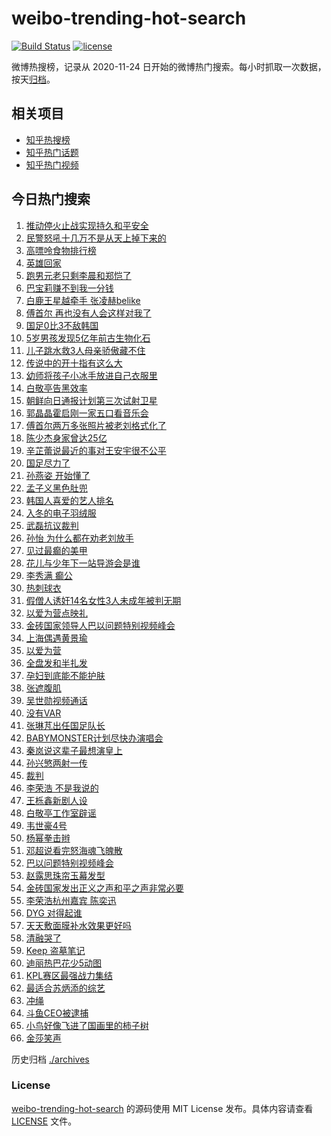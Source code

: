# weibo-trending-hot-search

[![Build Status](https://github.com/justjavac/weibo-trending-hot-search/workflows/ci/badge.svg?branch=master)](https://github.com/justjavac/weibo-trending-hot-search/actions)
[![license](https://img.shields.io/github/license/justjavac/weibo-trending-hot-search)](https://github.com/justjavac/weibo-trending-hot-search/blob/master/LICENSE)

微博热搜榜，记录从 2020-11-24 日开始的微博热门搜索。每小时抓取一次数据，按天[归档](./archives)。

## 相关项目

- [知乎热搜榜](https://github.com/justjavac/zhihu-trending-top-search)
- [知乎热门话题](https://github.com/justjavac/zhihu-trending-hot-questions)
- [知乎热门视频](https://github.com/justjavac/zhihu-trending-hot-video)

## 今日热门搜索

<!-- BEGIN -->
<!-- 最后更新时间 Wed Nov 22 2023 06:13:10 GMT+0800 (China Standard Time) -->

1. [推动停火止战实现持久和平安全](https://s.weibo.com//weibo?q=%23%E6%8E%A8%E5%8A%A8%E5%81%9C%E7%81%AB%E6%AD%A2%E6%88%98%E5%AE%9E%E7%8E%B0%E6%8C%81%E4%B9%85%E5%92%8C%E5%B9%B3%E5%AE%89%E5%85%A8%23&Refer=new_time)
1. [民警怒吼十几万不是从天上掉下来的](https://s.weibo.com//weibo?q=%23%E6%B0%91%E8%AD%A6%E6%80%92%E5%90%BC%E5%8D%81%E5%87%A0%E4%B8%87%E4%B8%8D%E6%98%AF%E4%BB%8E%E5%A4%A9%E4%B8%8A%E6%8E%89%E4%B8%8B%E6%9D%A5%E7%9A%84%23&t=31&band_rank=29&Refer=top)
1. [高嘌呤食物排行榜](https://s.weibo.com//weibo?q=%E9%AB%98%E5%98%8C%E5%91%A4%E9%A3%9F%E7%89%A9%E6%8E%92%E8%A1%8C%E6%A6%9C&t=31&band_rank=6&Refer=top)
1. [英雄回家](https://s.weibo.com//weibo?q=%23%E8%8B%B1%E9%9B%84%E5%9B%9E%E5%AE%B6%23&t=31&band_rank=3&Refer=top)
1. [跑男元老只剩李晨和郑恺了](https://s.weibo.com//weibo?q=%23%E8%B7%91%E7%94%B7%E5%85%83%E8%80%81%E5%8F%AA%E5%89%A9%E6%9D%8E%E6%99%A8%E5%92%8C%E9%83%91%E6%81%BA%E4%BA%86%23&t=31&band_rank=1&Refer=top)
1. [巴宝莉赚不到我一分钱](https://s.weibo.com//weibo?q=%E5%B7%B4%E5%AE%9D%E8%8E%89%E8%B5%9A%E4%B8%8D%E5%88%B0%E6%88%91%E4%B8%80%E5%88%86%E9%92%B1&t=31&band_rank=2&Refer=top)
1. [白鹿王星越牵手 张凌赫belike](https://s.weibo.com//weibo?q=%E7%99%BD%E9%B9%BF%E7%8E%8B%E6%98%9F%E8%B6%8A%E7%89%B5%E6%89%8B%20%E5%BC%A0%E5%87%8C%E8%B5%ABbelike&t=31&band_rank=4&Refer=top)
1. [傅首尔 再也没有人会这样对我了](https://s.weibo.com//weibo?q=%E5%82%85%E9%A6%96%E5%B0%94%20%E5%86%8D%E4%B9%9F%E6%B2%A1%E6%9C%89%E4%BA%BA%E4%BC%9A%E8%BF%99%E6%A0%B7%E5%AF%B9%E6%88%91%E4%BA%86&t=31&band_rank=20&Refer=top)
1. [国足0比3不敌韩国](https://s.weibo.com//weibo?q=%E5%9B%BD%E8%B6%B30%E6%AF%943%E4%B8%8D%E6%95%8C%E9%9F%A9%E5%9B%BD&t=31&band_rank=5&Refer=top)
1. [5岁男孩发现5亿年前古生物化石](https://s.weibo.com//weibo?q=%235%E5%B2%81%E7%94%B7%E5%AD%A9%E5%8F%91%E7%8E%B05%E4%BA%BF%E5%B9%B4%E5%89%8D%E5%8F%A4%E7%94%9F%E7%89%A9%E5%8C%96%E7%9F%B3%23&t=31&band_rank=4&Refer=top)
1. [儿子跳水救3人母亲骄傲藏不住](https://s.weibo.com//weibo?q=%23%E5%84%BF%E5%AD%90%E8%B7%B3%E6%B0%B4%E6%95%913%E4%BA%BA%E6%AF%8D%E4%BA%B2%E9%AA%84%E5%82%B2%E8%97%8F%E4%B8%8D%E4%BD%8F%23&t=31&band_rank=20&Refer=top)
1. [传说中的开十指有这么大](https://s.weibo.com//weibo?q=%E4%BC%A0%E8%AF%B4%E4%B8%AD%E7%9A%84%E5%BC%80%E5%8D%81%E6%8C%87%E6%9C%89%E8%BF%99%E4%B9%88%E5%A4%A7&t=31&band_rank=13&Refer=top)
1. [幼师将孩子小冰手放进自己衣服里](https://s.weibo.com//weibo?q=%23%E5%B9%BC%E5%B8%88%E5%B0%86%E5%AD%A9%E5%AD%90%E5%B0%8F%E5%86%B0%E6%89%8B%E6%94%BE%E8%BF%9B%E8%87%AA%E5%B7%B1%E8%A1%A3%E6%9C%8D%E9%87%8C%23&t=31&band_rank=18&Refer=top)
1. [白敬亭告黑效率](https://s.weibo.com//weibo?q=%23%E7%99%BD%E6%95%AC%E4%BA%AD%E5%91%8A%E9%BB%91%E6%95%88%E7%8E%87%23&t=31&band_rank=14&Refer=top)
1. [朝鲜向日通报计划第三次试射卫星](https://s.weibo.com//weibo?q=%23%E6%9C%9D%E9%B2%9C%E5%90%91%E6%97%A5%E9%80%9A%E6%8A%A5%E8%AE%A1%E5%88%92%E7%AC%AC%E4%B8%89%E6%AC%A1%E8%AF%95%E5%B0%84%E5%8D%AB%E6%98%9F%23&t=31&band_rank=10&Refer=top)
1. [郭晶晶霍启刚一家五口看音乐会](https://s.weibo.com//weibo?q=%23%E9%83%AD%E6%99%B6%E6%99%B6%E9%9C%8D%E5%90%AF%E5%88%9A%E4%B8%80%E5%AE%B6%E4%BA%94%E5%8F%A3%E7%9C%8B%E9%9F%B3%E4%B9%90%E4%BC%9A%23&t=31&band_rank=49&Refer=top)
1. [傅首尔两万多张照片被老刘格式化了](https://s.weibo.com//weibo?q=%23%E5%82%85%E9%A6%96%E5%B0%94%E4%B8%A4%E4%B8%87%E5%A4%9A%E5%BC%A0%E7%85%A7%E7%89%87%E8%A2%AB%E8%80%81%E5%88%98%E6%A0%BC%E5%BC%8F%E5%8C%96%E4%BA%86%23&t=31&band_rank=15&Refer=top)
1. [陈少杰身家曾达25亿](https://s.weibo.com//weibo?q=%23%E9%99%88%E5%B0%91%E6%9D%B0%E8%BA%AB%E5%AE%B6%E6%9B%BE%E8%BE%BE25%E4%BA%BF%23&t=31&band_rank=38&Refer=top)
1. [辛芷蕾说最近的事对王安宇很不公平](https://s.weibo.com//weibo?q=%23%E8%BE%9B%E8%8A%B7%E8%95%BE%E8%AF%B4%E6%9C%80%E8%BF%91%E7%9A%84%E4%BA%8B%E5%AF%B9%E7%8E%8B%E5%AE%89%E5%AE%87%E5%BE%88%E4%B8%8D%E5%85%AC%E5%B9%B3%23&t=31&band_rank=26&Refer=top)
1. [国足尽力了](https://s.weibo.com//weibo?q=%23%E5%9B%BD%E8%B6%B3%E5%B0%BD%E5%8A%9B%E4%BA%86%23&t=31&band_rank=9&Refer=top)
1. [孙燕姿 开始懂了](https://s.weibo.com//weibo?q=%E5%AD%99%E7%87%95%E5%A7%BF%20%E5%BC%80%E5%A7%8B%E6%87%82%E4%BA%86&t=31&band_rank=7&Refer=top)
1. [孟子义黑色肚兜](https://s.weibo.com//weibo?q=%23%E5%AD%9F%E5%AD%90%E4%B9%89%E9%BB%91%E8%89%B2%E8%82%9A%E5%85%9C%23&t=31&band_rank=24&Refer=top)
1. [韩国人喜爱的艺人排名](https://s.weibo.com//weibo?q=%23%E9%9F%A9%E5%9B%BD%E4%BA%BA%E5%96%9C%E7%88%B1%E7%9A%84%E8%89%BA%E4%BA%BA%E6%8E%92%E5%90%8D%23&t=31&band_rank=22&Refer=top)
1. [入冬的电子羽绒服](https://s.weibo.com//weibo?q=%E5%85%A5%E5%86%AC%E7%9A%84%E7%94%B5%E5%AD%90%E7%BE%BD%E7%BB%92%E6%9C%8D&t=31&band_rank=48&Refer=top)
1. [武磊抗议裁判](https://s.weibo.com//weibo?q=%23%E6%AD%A6%E7%A3%8A%E6%8A%97%E8%AE%AE%E8%A3%81%E5%88%A4%23&t=31&band_rank=50&Refer=top)
1. [孙怡 为什么都在劝老刘放手](https://s.weibo.com//weibo?q=%E5%AD%99%E6%80%A1%20%E4%B8%BA%E4%BB%80%E4%B9%88%E9%83%BD%E5%9C%A8%E5%8A%9D%E8%80%81%E5%88%98%E6%94%BE%E6%89%8B&t=31&band_rank=43&Refer=top)
1. [见过最癫的美甲](https://s.weibo.com//weibo?q=%E8%A7%81%E8%BF%87%E6%9C%80%E7%99%AB%E7%9A%84%E7%BE%8E%E7%94%B2&t=31&band_rank=25&Refer=top)
1. [花儿与少年下一站导游会是谁](https://s.weibo.com//weibo?q=%23%E8%8A%B1%E5%84%BF%E4%B8%8E%E5%B0%91%E5%B9%B4%E4%B8%8B%E4%B8%80%E7%AB%99%E5%AF%BC%E6%B8%B8%E4%BC%9A%E6%98%AF%E8%B0%81%23&t=31&band_rank=16&Refer=top)
1. [李秀满 癫公](https://s.weibo.com//weibo?q=%E6%9D%8E%E7%A7%80%E6%BB%A1%20%E7%99%AB%E5%85%AC&t=31&band_rank=21&Refer=top)
1. [热刺球衣](https://s.weibo.com//weibo?q=%E7%83%AD%E5%88%BA%E7%90%83%E8%A1%A3&t=31&band_rank=19&Refer=top)
1. [假僧人诱奸14名女性3人未成年被判无期](https://s.weibo.com//weibo?q=%23%E5%81%87%E5%83%A7%E4%BA%BA%E8%AF%B1%E5%A5%B814%E5%90%8D%E5%A5%B3%E6%80%A73%E4%BA%BA%E6%9C%AA%E6%88%90%E5%B9%B4%E8%A2%AB%E5%88%A4%E6%97%A0%E6%9C%9F%23&t=31&band_rank=34&Refer=top)
1. [以爱为营点映礼](https://s.weibo.com//weibo?q=%23%E4%BB%A5%E7%88%B1%E4%B8%BA%E8%90%A5%E7%82%B9%E6%98%A0%E7%A4%BC%23&t=31&band_rank=23&Refer=top)
1. [金砖国家领导人巴以问题特别视频峰会](https://s.weibo.com//weibo?q=%23%E9%87%91%E7%A0%96%E5%9B%BD%E5%AE%B6%E9%A2%86%E5%AF%BC%E4%BA%BA%E5%B7%B4%E4%BB%A5%E9%97%AE%E9%A2%98%E7%89%B9%E5%88%AB%E8%A7%86%E9%A2%91%E5%B3%B0%E4%BC%9A%23&t=31&band_rank=30&Refer=top)
1. [上海偶遇黄景瑜](https://s.weibo.com//weibo?q=%E4%B8%8A%E6%B5%B7%E5%81%B6%E9%81%87%E9%BB%84%E6%99%AF%E7%91%9C&t=31&band_rank=26&Refer=top)
1. [以爱为营](https://s.weibo.com//weibo?q=%E4%BB%A5%E7%88%B1%E4%B8%BA%E8%90%A5&t=31&band_rank=45&Refer=top)
1. [全盘发和半扎发](https://s.weibo.com//weibo?q=%E5%85%A8%E7%9B%98%E5%8F%91%E5%92%8C%E5%8D%8A%E6%89%8E%E5%8F%91&t=31&band_rank=31&Refer=top)
1. [孕妇到底能不能护肤](https://s.weibo.com//weibo?q=%E5%AD%95%E5%A6%87%E5%88%B0%E5%BA%95%E8%83%BD%E4%B8%8D%E8%83%BD%E6%8A%A4%E8%82%A4&t=31&band_rank=47&Refer=top)
1. [张遮腹肌](https://s.weibo.com//weibo?q=%23%E5%BC%A0%E9%81%AE%E8%85%B9%E8%82%8C%23&t=31&band_rank=17&Refer=top)
1. [吴世勋视频通话](https://s.weibo.com//weibo?q=%23%E5%90%B4%E4%B8%96%E5%8B%8B%E8%A7%86%E9%A2%91%E9%80%9A%E8%AF%9D%23&t=31&band_rank=8&Refer=top)
1. [没有VAR](https://s.weibo.com//weibo?q=%E6%B2%A1%E6%9C%89VAR&t=31&band_rank=49&Refer=top)
1. [张琳芃出任国足队长](https://s.weibo.com//weibo?q=%23%E5%BC%A0%E7%90%B3%E8%8A%83%E5%87%BA%E4%BB%BB%E5%9B%BD%E8%B6%B3%E9%98%9F%E9%95%BF%23&t=31&band_rank=48&Refer=top)
1. [BABYMONSTER计划尽快办演唱会](https://s.weibo.com//weibo?q=%23BABYMONSTER%E8%AE%A1%E5%88%92%E5%B0%BD%E5%BF%AB%E5%8A%9E%E6%BC%94%E5%94%B1%E4%BC%9A%23&t=31&band_rank=14&Refer=top)
1. [秦岚说这辈子最想演皇上](https://s.weibo.com//weibo?q=%23%E7%A7%A6%E5%B2%9A%E8%AF%B4%E8%BF%99%E8%BE%88%E5%AD%90%E6%9C%80%E6%83%B3%E6%BC%94%E7%9A%87%E4%B8%8A%23&t=31&band_rank=31&Refer=top)
1. [孙兴慜两射一传](https://s.weibo.com//weibo?q=%23%E5%AD%99%E5%85%B4%E6%85%9C%E4%B8%A4%E5%B0%84%E4%B8%80%E4%BC%A0%23&t=31&band_rank=46&Refer=top)
1. [裁判](https://s.weibo.com//weibo?q=%E8%A3%81%E5%88%A4&t=31&band_rank=40&Refer=top)
1. [李荣浩 不是我说的](https://s.weibo.com//weibo?q=%E6%9D%8E%E8%8D%A3%E6%B5%A9%20%E4%B8%8D%E6%98%AF%E6%88%91%E8%AF%B4%E7%9A%84&t=31&band_rank=32&Refer=top)
1. [王栎鑫新剧人设](https://s.weibo.com//weibo?q=%E7%8E%8B%E6%A0%8E%E9%91%AB%E6%96%B0%E5%89%A7%E4%BA%BA%E8%AE%BE&t=31&band_rank=35&Refer=top)
1. [白敬亭工作室辟谣](https://s.weibo.com//weibo?q=%E7%99%BD%E6%95%AC%E4%BA%AD%E5%B7%A5%E4%BD%9C%E5%AE%A4%E8%BE%9F%E8%B0%A3&t=31&band_rank=44&Refer=top)
1. [韦世豪4号](https://s.weibo.com//weibo?q=%E9%9F%A6%E4%B8%96%E8%B1%AA4%E5%8F%B7&t=31&band_rank=36&Refer=top)
1. [杨幂拳击辫](https://s.weibo.com//weibo?q=%E6%9D%A8%E5%B9%82%E6%8B%B3%E5%87%BB%E8%BE%AB&t=31&band_rank=33&Refer=top)
1. [邓超说看完怒海魂飞魄散](https://s.weibo.com//weibo?q=%23%E9%82%93%E8%B6%85%E8%AF%B4%E7%9C%8B%E5%AE%8C%E6%80%92%E6%B5%B7%E9%AD%82%E9%A3%9E%E9%AD%84%E6%95%A3%23&t=31&band_rank=31&Refer=top)
1. [巴以问题特别视频峰会](https://s.weibo.com//weibo?q=%23%E5%B7%B4%E4%BB%A5%E9%97%AE%E9%A2%98%E7%89%B9%E5%88%AB%E8%A7%86%E9%A2%91%E5%B3%B0%E4%BC%9A%23&Refer=new_time)
1. [赵露思珠帘玉幕发型](https://s.weibo.com//weibo?q=%23%E8%B5%B5%E9%9C%B2%E6%80%9D%E7%8F%A0%E5%B8%98%E7%8E%89%E5%B9%95%E5%8F%91%E5%9E%8B%23&t=31&band_rank=29&Refer=top)
1. [金砖国家发出正义之声和平之声非常必要](https://s.weibo.com//weibo?q=%23%E9%87%91%E7%A0%96%E5%9B%BD%E5%AE%B6%E5%8F%91%E5%87%BA%E6%AD%A3%E4%B9%89%E4%B9%8B%E5%A3%B0%E5%92%8C%E5%B9%B3%E4%B9%8B%E5%A3%B0%E9%9D%9E%E5%B8%B8%E5%BF%85%E8%A6%81%23&Refer=new_time)
1. [李荣浩杭州嘉宾 陈奕迅](https://s.weibo.com//weibo?q=%E6%9D%8E%E8%8D%A3%E6%B5%A9%E6%9D%AD%E5%B7%9E%E5%98%89%E5%AE%BE%20%E9%99%88%E5%A5%95%E8%BF%85&t=31&band_rank=41&Refer=top)
1. [DYG 对得起谁](https://s.weibo.com//weibo?q=DYG%20%E5%AF%B9%E5%BE%97%E8%B5%B7%E8%B0%81&t=31&band_rank=37&Refer=top)
1. [天天敷面膜补水效果更好吗](https://s.weibo.com//weibo?q=%23%E5%A4%A9%E5%A4%A9%E6%95%B7%E9%9D%A2%E8%86%9C%E8%A1%A5%E6%B0%B4%E6%95%88%E6%9E%9C%E6%9B%B4%E5%A5%BD%E5%90%97%23&t=31&band_rank=50&Refer=top)
1. [清融哭了](https://s.weibo.com//weibo?q=%23%E6%B8%85%E8%9E%8D%E5%93%AD%E4%BA%86%23&t=31&band_rank=47&Refer=top)
1. [Keep 盗墓笔记](https://s.weibo.com//weibo?q=Keep%20%E7%9B%97%E5%A2%93%E7%AC%94%E8%AE%B0&t=31&band_rank=42&Refer=top)
1. [迪丽热巴花少5动图](https://s.weibo.com//weibo?q=%23%E8%BF%AA%E4%B8%BD%E7%83%AD%E5%B7%B4%E8%8A%B1%E5%B0%915%E5%8A%A8%E5%9B%BE%23&t=31&band_rank=28&Refer=top)
1. [KPL赛区最强战力集结](https://s.weibo.com//weibo?q=%23KPL%E8%B5%9B%E5%8C%BA%E6%9C%80%E5%BC%BA%E6%88%98%E5%8A%9B%E9%9B%86%E7%BB%93%23&t=31&band_rank=27&Refer=top)
1. [最适合苏炳添的综艺](https://s.weibo.com//weibo?q=%E6%9C%80%E9%80%82%E5%90%88%E8%8B%8F%E7%82%B3%E6%B7%BB%E7%9A%84%E7%BB%BC%E8%89%BA&t=31&band_rank=30&Refer=top)
1. [冲绳](https://s.weibo.com//weibo?q=%E5%86%B2%E7%BB%B3&t=31&band_rank=11&Refer=top)
1. [斗鱼CEO被逮捕](https://s.weibo.com//weibo?q=%23%E6%96%97%E9%B1%BCCEO%E8%A2%AB%E9%80%AE%E6%8D%95%23&t=31&band_rank=12&Refer=top)
1. [小鸟好像飞进了国画里的柿子树](https://s.weibo.com//weibo?q=%23%E5%B0%8F%E9%B8%9F%E5%A5%BD%E5%83%8F%E9%A3%9E%E8%BF%9B%E4%BA%86%E5%9B%BD%E7%94%BB%E9%87%8C%E7%9A%84%E6%9F%BF%E5%AD%90%E6%A0%91%23&t=31&band_rank=39&Refer=top)
1. [金莎笑声](https://s.weibo.com//weibo?q=%23%E9%87%91%E8%8E%8E%E7%AC%91%E5%A3%B0%23&t=31&band_rank=47&Refer=top)

<!-- END -->

历史归档 [./archives](./archives)

### License

[weibo-trending-hot-search](https://github.com/justjavac/weibo-trending-hot-search) 的源码使用 MIT License
发布。具体内容请查看 [LICENSE](./LICENSE) 文件。
